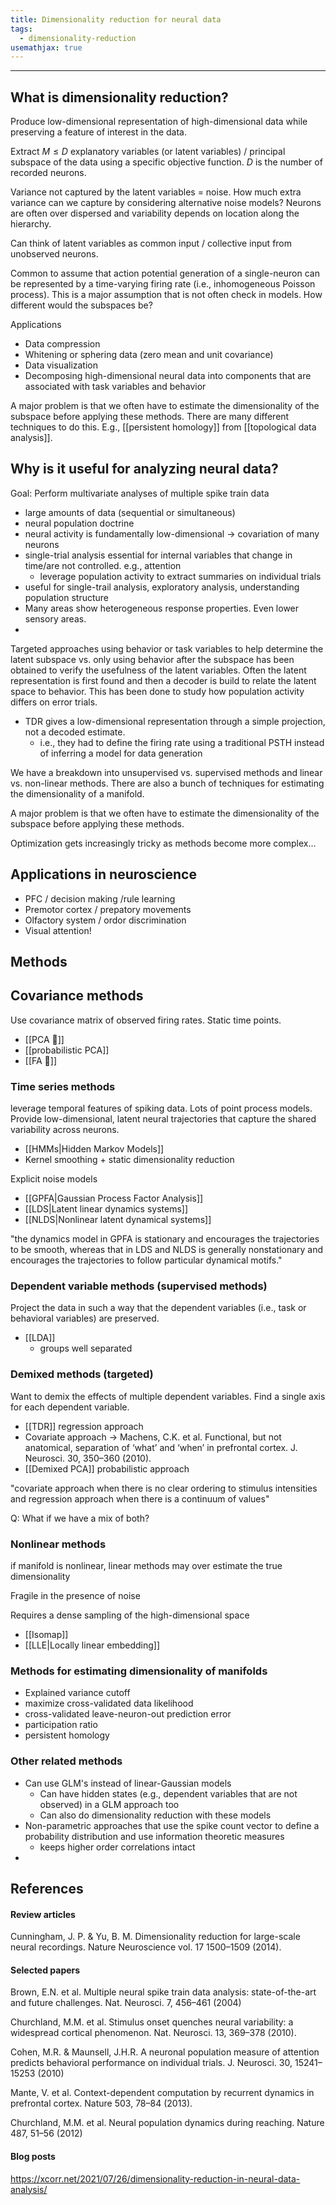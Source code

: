 ```yaml
---
title: Dimensionality reduction for neural data
tags:
  - dimensionality-reduction
usemathjax: true
---
```

---

## What is dimensionality reduction?

Produce low-dimensional representation of high-dimensional data while preserving a feature of interest in the data. 

Extract $M\leq D$ explanatory variables (or latent variables) / principal subspace of the data using a specific objective function.  $D$ is the number of recorded neurons.

Variance not captured by the latent variables = noise. How much extra variance can we capture by considering alternative noise models? Neurons are often over dispersed and variability depends on location along the hierarchy. 

Can think of latent variables as common input / collective input from unobserved neurons. 

Common to assume that action potential generation of a single-neuron can be represented by a time-varying firing rate (i.e., inhomogeneous Poisson process). This is a major assumption that is not often check in models. How different would the subspaces be? 

Applications

- Data compression
- Whitening or sphering data (zero mean and unit covariance)
- Data visualization
- Decomposing high-dimensional neural data into components that are associated with task variables and behavior

A major problem is that we often have to estimate the dimensionality of the subspace before applying these methods. There are many different techniques to do this. E.g., [[persistent homology]] from [[topological data analysis]]. 

## Why is it useful for analyzing neural data?

Goal: Perform multivariate analyses of multiple spike train data

- large amounts of data (sequential or simultaneous)
- neural population doctrine
- neural activity is fundamentally low-dimensional -> covariation of many neurons
- single-trial analysis essential for internal variables that change in time/are not controlled. e.g., attention
	- leverage population activity to extract summaries on individual trials
- useful for single-trail analysis, exploratory analysis, understanding population structure
- Many areas show heterogeneous response properties. Even lower sensory areas. 
- 


Targeted approaches using behavior or task variables to help determine the latent subspace vs. only using behavior after the subspace has been obtained to verify the usefulness of the latent variables. Often the latent representation is first found and then a decoder is build to relate the latent space to behavior. This has been done to study how population activity differs on error trials. 

- TDR gives a low-dimensional representation through a simple projection, not a decoded estimate. 
	- i.e., they had to define the firing rate using a traditional PSTH instead of inferring a model for data generation



We have a breakdown into unsupervised vs. supervised methods and linear vs. non-linear methods. There are also a bunch of techniques for estimating the dimensionality of a manifold.

A major problem is that we often have to estimate the dimensionality of the subspace before applying these methods.


Optimization gets increasingly tricky as methods become more complex...


## Applications in neuroscience

- PFC / decision making /rule learning
- Premotor cortex / prepatory movements
- Olfactory system / ordor discrimination
- Visual attention!


## Methods

## Covariance methods

Use covariance matrix of observed firing rates. Static time points. 

- [[PCA 🚧]]
- [[probabilistic PCA]]
- [[FA 🚧]]


### Time series methods

leverage temporal features of spiking data. Lots of point process models. Provide low-dimensional, latent neural trajectories that capture the shared variability across neurons.

- [[HMMs|Hidden Markov Models]]
- Kernel smoothing + static dimensionality reduction

Explicit noise models
- [[GPFA|Gaussian Process Factor Analysis]]
- [[LDS|Latent linear dynamics systems]]
- [[NLDS|Nonlinear latent dynamical systems]]


"the dynamics model in GPFA is stationary and encourages the trajectories to be smooth, whereas that in LDS and NLDS is generally nonstationary and encourages the trajectories to follow particular dynamical motifs."



### Dependent variable methods (supervised methods)

Project the data in such a way that the dependent variables (i.e., task or behavioral variables) are preserved. 

- [[LDA]]
	- groups well separated

### Demixed methods (targeted)

Want to demix the effects of multiple dependent variables. Find a single axis for each dependent variable. 

- [[TDR]] regression approach
- Covariate approach -> Machens, C.K. et al. Functional, but not anatomical, separation of ‘what’ and ‘when’ in prefrontal cortex. J. Neurosci. 30, 350–360 (2010).
- [[Demixed PCA]] probabilistic approach

"covariate approach when there is no clear ordering to stimulus intensities and regression approach when there is a continuum of values"

Q: What if we have a mix of both?

### Nonlinear methods

if manifold is nonlinear, linear methods may over estimate the true dimensionality

Fragile in the presence of noise

Requires a dense sampling of the high-dimensional space 

- [[Isomap]]
- [[LLE|Locally linear embedding]]



### Methods for estimating dimensionality of manifolds

- Explained variance cutoff
- maximize cross-validated data likelihood
- cross-validated leave-neuron-out prediction error
- participation ratio
- persistent homology

### Other related methods

- Can use GLM's instead of linear-Gaussian models
	- Can have hidden states (e.g., dependent variables that are not observed) in a GLM approach too 
	- Can also do dimensionality reduction with these models
- Non-parametric approaches that use the spike count vector to define a probability distribution and use information theoretic measures
	- keeps higher order correlations intact
- 

## References
#### Review articles

Cunningham, J. P. & Yu, B. M. Dimensionality reduction for large-scale neural recordings. Nature Neuroscience vol. 17 1500–1509 (2014).

#### Selected papers

Brown, E.N. et al. Multiple neural spike train data analysis: state-of-the-art and future challenges. Nat. Neurosci. 7, 456–461 (2004)

Churchland, M.M. et al. Stimulus onset quenches neural variability: a widespread cortical phenomenon. Nat. Neurosci. 13, 369–378 (2010).

Cohen, M.R. & Maunsell, J.H.R. A neuronal population measure of attention predicts behavioral performance on individual trials. J. Neurosci. 30, 15241–15253 (2010)

Mante, V. et al. Context-dependent computation by recurrent dynamics in prefrontal cortex. Nature 503, 78–84 (2013).

Churchland, M.M. et al. Neural population dynamics during reaching. Nature 487, 51–56 (2012)

#### Blog posts
https://xcorr.net/2021/07/26/dimensionality-reduction-in-neural-data-analysis/